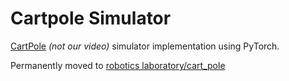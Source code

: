 # Cartpole Simulator 

[CartPole](https://www.youtube.com/watch?v=5Q14EjnOJZc) _(not our video)_ simulator implementation using PyTorch.

Permanently moved to [robotics laboratory/cart_pole](https://github.com/robotics-laboratory/cart_pole)
